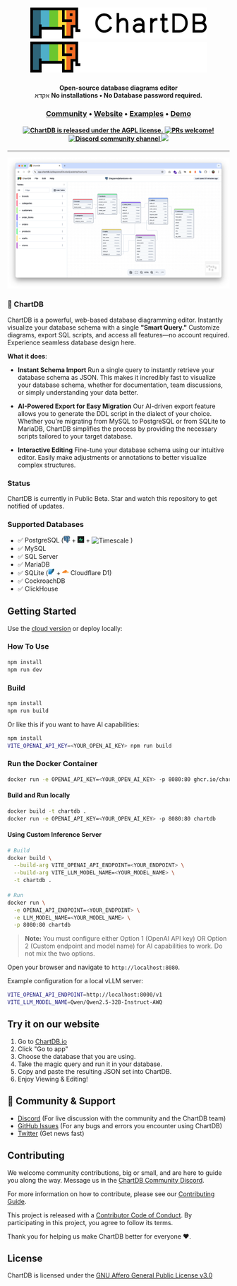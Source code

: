 <h1 align="center">
  <a href="https://chartdb.io#gh-light-mode-only">
    <img src="https://github.com/chartdb/chartdb/blob/main/src/assets/logo-light.png" width="400" height="70" alt="ChartDB">
  </a>
  <a href="https://chartdb.io##gh-dark-mode-only">
    <img src="https://github.com/chartdb/chartdb/blob/main/src/assets/logo-dark.png" width="400" height="70" alt="ChartDB">
  </a>
  <br>
</h1>

<p align="center">
  <b>Open-source database diagrams editor</b> <br /> אקדא
  <b>No installations • No Database password required.</b> <br />
</p>

<h3 align="center">
  <a href="https://discord.gg/QeFwyWSKwC">Community</a>  &bull;
  <a href="https://www.chartdb.io?ref=github_readme">Website</a>  &bull;
  <a href="https://chartdb.io/templates?ref=github_readme">Examples</a>  &bull;
  <a href="https://app.chartdb.io?ref=github_readme">Demo</a>
</h3>

<h4 align="center">
  <a href="https://github.com/chartdb/chartdb?tab=AGPL-3.0-1-ov-file#readme">
    <img src="https://img.shields.io/github/license/chartdb/chartdb?color=blue" alt="ChartDB is released under the AGPL license." />
  </a>
  <a href="https://github.com/chartdb/chartdb/blob/main/CONTRIBUTING.md">
    <img src="https://img.shields.io/badge/PRs-Welcome-brightgreen" alt="PRs welcome!" />
  </a>
  <a href="https://discord.gg/QeFwyWSKwC">
    <img src="https://img.shields.io/discord/1277047413705670678?color=5865F2&label=Discord&logo=discord&logoColor=white" alt="Discord community channel" />
  </a>
  <a href="https://x.com/intent/follow?screen_name=jonathanfishner">
    <img src="https://img.shields.io/twitter/follow/jonathanfishner?style=social"/>
  </a>

</h4>

---

<p align="center">
  <img width='700px' src="./public/chartdb.png">
</p>

### 🎉 ChartDB

ChartDB is a powerful, web-based database diagramming editor.
Instantly visualize your database schema with a single **"Smart Query."** Customize diagrams, export SQL scripts, and access all features—no account required. Experience seamless database design here.

**What it does**:

- **Instant Schema Import**
  Run a single query to instantly retrieve your database schema as JSON. This makes it incredibly fast to visualize your database schema, whether for documentation, team discussions, or simply understanding your data better.

- **AI-Powered Export for Easy Migration**
  Our AI-driven export feature allows you to generate the DDL script in the dialect of your choice. Whether you're migrating from MySQL to PostgreSQL or from SQLite to MariaDB, ChartDB simplifies the process by providing the necessary scripts tailored to your target database.
- **Interactive Editing**
  Fine-tune your database schema using our intuitive editor. Easily make adjustments or annotations to better visualize complex structures.

### Status

ChartDB is currently in Public Beta. Star and watch this repository to get notified of updates.

### Supported Databases

- ✅ PostgreSQL (<img src="./src/assets/postgresql_logo_2.png" width="15"/> + <img src="./src/assets/supabase.png" alt="Supabase" width="15"/> + <img src="./src/assets/timescale.png" alt="Timescale" width="15"/> )
- ✅ MySQL
- ✅ SQL Server
- ✅ MariaDB
- ✅ SQLite (<img src="./src/assets/sqlite_logo_2.png" width="15"/> + <img src="./src/assets/cloudflare_d1.png" alt="Cloudflare D1" width="15"/> Cloudflare D1)
- ✅ CockroachDB
- ✅ ClickHouse

## Getting Started

Use the [cloud version](https://app.chartdb.io?ref=github_readme_2) or deploy locally:

### How To Use

```bash
npm install
npm run dev
```

### Build

```bash
npm install
npm run build
```

Or like this if you want to have AI capabilities:

```bash
npm install
VITE_OPENAI_API_KEY=<YOUR_OPEN_AI_KEY> npm run build
```

### Run the Docker Container

```bash
docker run -e OPENAI_API_KEY=<YOUR_OPEN_AI_KEY> -p 8080:80 ghcr.io/chartdb/chartdb:latest
```

#### Build and Run locally

```bash
docker build -t chartdb .
docker run -e OPENAI_API_KEY=<YOUR_OPEN_AI_KEY> -p 8080:80 chartdb
```

#### Using Custom Inference Server

```bash
# Build
docker build \
  --build-arg VITE_OPENAI_API_ENDPOINT=<YOUR_ENDPOINT> \
  --build-arg VITE_LLM_MODEL_NAME=<YOUR_MODEL_NAME> \
  -t chartdb .

# Run
docker run \
  -e OPENAI_API_ENDPOINT=<YOUR_ENDPOINT> \
  -e LLM_MODEL_NAME=<YOUR_MODEL_NAME> \
  -p 8080:80 chartdb
```

> **Note:** You must configure either Option 1 (OpenAI API key) OR Option 2 (Custom endpoint and model name) for AI capabilities to work. Do not mix the two options.

Open your browser and navigate to `http://localhost:8080`.

Example configuration for a local vLLM server:

```bash
VITE_OPENAI_API_ENDPOINT=http://localhost:8000/v1
VITE_LLM_MODEL_NAME=Qwen/Qwen2.5-32B-Instruct-AWQ
```

## Try it on our website

1. Go to [ChartDB.io](https://chartdb.io?ref=github_readme_2)
2. Click "Go to app"
3. Choose the database that you are using.
4. Take the magic query and run it in your database.
5. Copy and paste the resulting JSON set into ChartDB.
6. Enjoy Viewing & Editing!

## 💚 Community & Support

- [Discord](https://discord.gg/QeFwyWSKwC) (For live discussion with the community and the ChartDB team)
- [GitHub Issues](https://github.com/chartdb/chartdb/issues) (For any bugs and errors you encounter using ChartDB)
- [Twitter](https://x.com/intent/follow?screen_name=jonathanfishner) (Get news fast)

## Contributing

We welcome community contributions, big or small, and are here to guide you along
the way. Message us in the [ChartDB Community Discord](https://discord.gg/QeFwyWSKwC).

For more information on how to contribute, please see our
[Contributing Guide](/CONTRIBUTING.md).

This project is released with a [Contributor Code of Conduct](/CODE_OF_CONDUCT.md).
By participating in this project, you agree to follow its terms.

Thank you for helping us make ChartDB better for everyone :heart:.

## License

ChartDB is licensed under the [GNU Affero General Public License v3.0](LICENSE)
